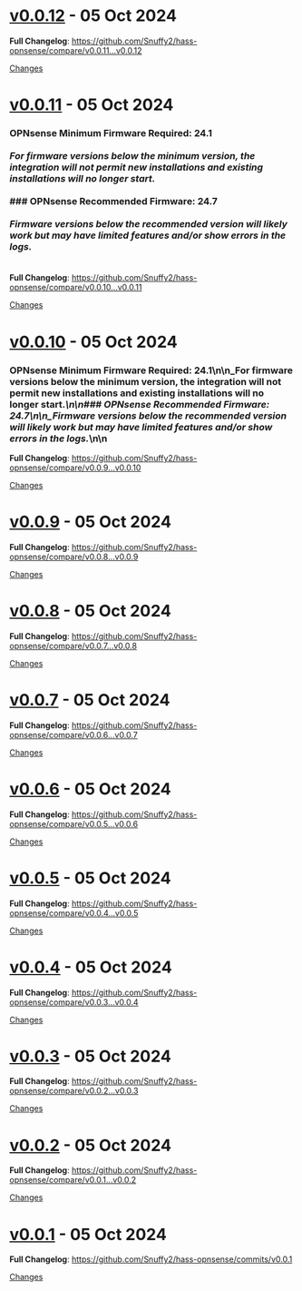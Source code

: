 <a name="v0.0.12"></a>
# [v0.0.12](https://github.com/Snuffy2/hass-opnsense/releases/tag/v0.0.12) - 05 Oct 2024

<!-- Release notes generated using configuration in .github/release.yml at main -->



**Full Changelog**: https://github.com/Snuffy2/hass-opnsense/compare/v0.0.11...v0.0.12

[Changes][v0.0.12]


<a name="v0.0.11"></a>
# [v0.0.11](https://github.com/Snuffy2/hass-opnsense/releases/tag/v0.0.11) - 05 Oct 2024

### OPNsense Minimum Firmware Required: 24.1<br><br>_For firmware versions below the minimum version, the integration will not permit new installations and existing installations will no longer start._<br><br>### OPNsense Recommended Firmware: 24.7<br><br>_Firmware versions below the recommended version will likely work but may have limited features and/or show errors in the logs._<br><br><!-- Release notes generated using configuration in .github/release.yml at main -->



**Full Changelog**: https://github.com/Snuffy2/hass-opnsense/compare/v0.0.10...v0.0.11

[Changes][v0.0.11]


<a name="v0.0.10"></a>
# [v0.0.10](https://github.com/Snuffy2/hass-opnsense/releases/tag/v0.0.10) - 05 Oct 2024

### OPNsense Minimum Firmware Required: 24.1\n\n_For firmware versions below the minimum version, the integration will not permit new installations and existing installations will no longer start._\n\n### OPNsense Recommended Firmware: 24.7\n\n_Firmware versions below the recommended version will likely work but may have limited features and/or show errors in the logs._\n\n<!-- Release notes generated using configuration in .github/release.yml at main -->



**Full Changelog**: https://github.com/Snuffy2/hass-opnsense/compare/v0.0.9...v0.0.10

[Changes][v0.0.10]


<a name="v0.0.9"></a>
# [v0.0.9](https://github.com/Snuffy2/hass-opnsense/releases/tag/v0.0.9) - 05 Oct 2024

<!-- Release notes generated using configuration in .github/release.yml at main -->



**Full Changelog**: https://github.com/Snuffy2/hass-opnsense/compare/v0.0.8...v0.0.9

[Changes][v0.0.9]


<a name="v0.0.8"></a>
# [v0.0.8](https://github.com/Snuffy2/hass-opnsense/releases/tag/v0.0.8) - 05 Oct 2024

<!-- Release notes generated using configuration in .github/release.yml at main -->



**Full Changelog**: https://github.com/Snuffy2/hass-opnsense/compare/v0.0.7...v0.0.8

[Changes][v0.0.8]


<a name="v0.0.7"></a>
# [v0.0.7](https://github.com/Snuffy2/hass-opnsense/releases/tag/v0.0.7) - 05 Oct 2024

<!-- Release notes generated using configuration in .github/release.yml at main -->



**Full Changelog**: https://github.com/Snuffy2/hass-opnsense/compare/v0.0.6...v0.0.7

[Changes][v0.0.7]


<a name="v0.0.6"></a>
# [v0.0.6](https://github.com/Snuffy2/hass-opnsense/releases/tag/v0.0.6) - 05 Oct 2024

<!-- Release notes generated using configuration in .github/release.yml at main -->



**Full Changelog**: https://github.com/Snuffy2/hass-opnsense/compare/v0.0.5...v0.0.6

[Changes][v0.0.6]


<a name="v0.0.5"></a>
# [v0.0.5](https://github.com/Snuffy2/hass-opnsense/releases/tag/v0.0.5) - 05 Oct 2024

<!-- Release notes generated using configuration in .github/release.yml at main -->



**Full Changelog**: https://github.com/Snuffy2/hass-opnsense/compare/v0.0.4...v0.0.5

[Changes][v0.0.5]


<a name="v0.0.4"></a>
# [v0.0.4](https://github.com/Snuffy2/hass-opnsense/releases/tag/v0.0.4) - 05 Oct 2024

<!-- Release notes generated using configuration in .github/release.yml at main -->



**Full Changelog**: https://github.com/Snuffy2/hass-opnsense/compare/v0.0.3...v0.0.4

[Changes][v0.0.4]


<a name="v0.0.3"></a>
# [v0.0.3](https://github.com/Snuffy2/hass-opnsense/releases/tag/v0.0.3) - 05 Oct 2024

<!-- Release notes generated using configuration in .github/release.yml at main -->



**Full Changelog**: https://github.com/Snuffy2/hass-opnsense/compare/v0.0.2...v0.0.3

[Changes][v0.0.3]


<a name="v0.0.2"></a>
# [v0.0.2](https://github.com/Snuffy2/hass-opnsense/releases/tag/v0.0.2) - 05 Oct 2024

<!-- Release notes generated using configuration in .github/release.yml at main -->



**Full Changelog**: https://github.com/Snuffy2/hass-opnsense/compare/v0.0.1...v0.0.2

[Changes][v0.0.2]


<a name="v0.0.1"></a>
# [v0.0.1](https://github.com/Snuffy2/hass-opnsense/releases/tag/v0.0.1) - 05 Oct 2024

<!-- Release notes generated using configuration in .github/release.yml at main -->



**Full Changelog**: https://github.com/Snuffy2/hass-opnsense/commits/v0.0.1

[Changes][v0.0.1]


[v0.0.12]: https://github.com/Snuffy2/hass-opnsense/compare/v0.0.11...v0.0.12
[v0.0.11]: https://github.com/Snuffy2/hass-opnsense/compare/v0.0.10...v0.0.11
[v0.0.10]: https://github.com/Snuffy2/hass-opnsense/compare/v0.0.9...v0.0.10
[v0.0.9]: https://github.com/Snuffy2/hass-opnsense/compare/v0.0.8...v0.0.9
[v0.0.8]: https://github.com/Snuffy2/hass-opnsense/compare/v0.0.7...v0.0.8
[v0.0.7]: https://github.com/Snuffy2/hass-opnsense/compare/v0.0.6...v0.0.7
[v0.0.6]: https://github.com/Snuffy2/hass-opnsense/compare/v0.0.5...v0.0.6
[v0.0.5]: https://github.com/Snuffy2/hass-opnsense/compare/v0.0.4...v0.0.5
[v0.0.4]: https://github.com/Snuffy2/hass-opnsense/compare/v0.0.3...v0.0.4
[v0.0.3]: https://github.com/Snuffy2/hass-opnsense/compare/v0.0.2...v0.0.3
[v0.0.2]: https://github.com/Snuffy2/hass-opnsense/compare/v0.0.1...v0.0.2
[v0.0.1]: https://github.com/Snuffy2/hass-opnsense/tree/v0.0.1

<!-- Generated by https://github.com/rhysd/changelog-from-release v3.7.2 -->
